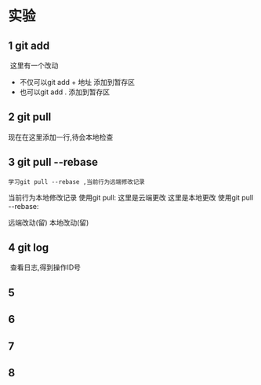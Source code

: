 # 实验
## 1 git add

​	这里有一个改动

* 不仅可以git add + 地址 添加到暂存区
* 也可以git add . 添加到暂存区

## 2 git pull
  现在在这里添加一行,待会本地检查
## 3 git pull --rebase
    学习git pull --rebase ,当前行为远端修改记录
当前行为本地修改记录
使用git pull:
这里是云端更改
这里是本地更改
使用git pull --rebase:

远端改动(留)
本地改动(留)

## 4 git log 

​	查看日志,得到操作ID号

## 5

## 6

## 7

## 8
